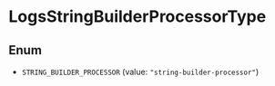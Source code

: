 

# LogsStringBuilderProcessorType

## Enum


* `STRING_BUILDER_PROCESSOR` (value: `"string-builder-processor"`)



